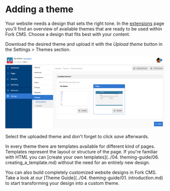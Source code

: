 # Adding a theme

Your website needs a design that sets the right tone. In the [extensions](http://www.fork-cms.com/extensions/themes) page you'll find an overview of available themes that are ready to be used within Fork CMS. Choose a design that fits best with your content.

Download the desired theme and upload it with the *Upload theme* button in the Settings > Themes section.

![Themes overview](./assets/themes.png)

Select the uploaded theme and don't forget to click *save* afterwards.

In every theme there are templates available for different kind of pages. Templates represent the layout or structure of the page. If you're familiar with HTML you can [create your own templates](../04. theming-guide/06. creating_a_template.md) without the need for an entirely new design.

You can also build completely customized website designs in Fork CMS. Take a look at our [Theme Guide](../04. theming-guide/01. introduction.md) to start transforming your design into a custom theme.
